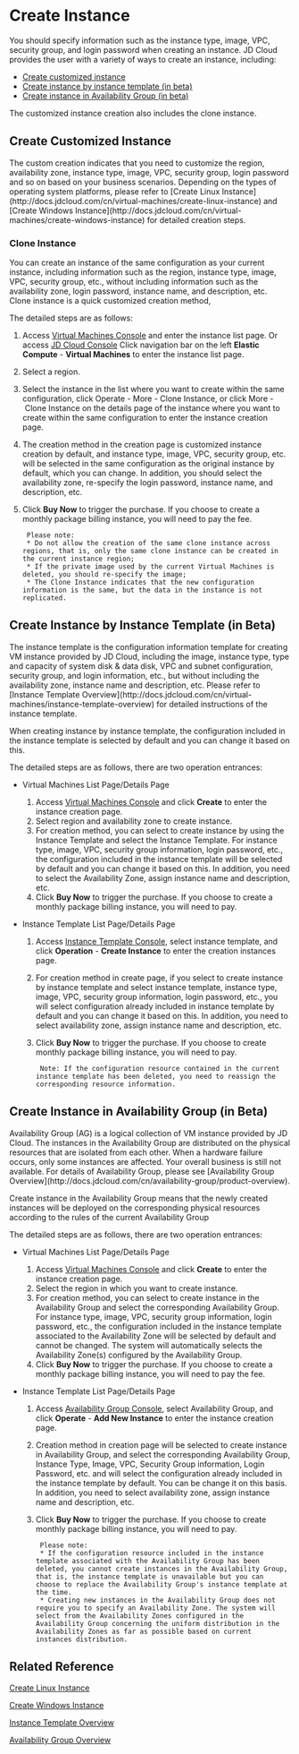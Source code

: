 # Create Instance

You should specify information such as the instance type, image, VPC, security group, and login password when creating an instance. JD Cloud provides the user with a variety of ways to create an instance, including:

* [Create customized instance](Create-Instance#user-content-1)
* [Create instance by instance template (in beta) ](Create-Instance#user-content-2)
* [Create instance in Availability Group (in beta)](Create-Instance#user-content-3)


The customized instance creation also includes the clone instance.

## Create Customized Instance
<div id="user-content-1"></div>
The custom creation indicates that you need to customize the region, availability zone, instance type, image, VPC, security group, login password and so on based on your business scenarios. Depending on the types of operating system platforms, please refer to [Create Linux Instance](http://docs.jdcloud.com/cn/virtual-machines/create-linux-instance) and [Create Windows Instance](http://docs.jdcloud.com/cn/virtual-machines/create-windows-instance) for detailed creation steps.

### Clone Instance
You can create an instance of the same configuration as your current instance, including information such as the region, instance type, image, VPC, security group, etc., without including information such as the availability zone, login password, instance name, and description, etc. Clone instance is a quick customized creation method,

The detailed steps are as follows:

1. Access [Virtual Machines Console](https://cns-console.jdcloud.com/host/compute/list) and enter the instance list page. Or access [JD Cloud Console](https://console.jdcloud.com) Click navigation bar on the left **Elastic Compute** - **Virtual Machines** to enter the instance list page.
2. Select a region.
3. Select the instance in the list where you want to create within the same configuration, click Operate - More - Clone Instance, or click More - Clone Instance on the details page of the instance where you want to create within the same configuration to enter the instance creation page.
4. The creation method in the creation page is customized instance creation by default, and instance type, image, VPC, security group, etc. will be selected in the same configuration as the original instance by default, which you can change. In addition, you should select the availability zone, re-specify the login password, instance name, and description, etc. 
5. Click **Buy Now** to trigger the purchase. If you choose to create a monthly package billing instance, you will need to pay the fee.

		Please note:
		* Do not allow the creation of the same clone instance across regions, that is, only the same clone instance can be created in the current instance region;
		* If the private image used by the current Virtual Machines is deleted, you should re-specify the image;
		* The Clone Instance indicates that the new configuration information is the same, but the data in the instance is not replicated.

## Create Instance by Instance Template (in Beta)
<div id=user-content-2></div>
The instance template is the configuration information template for creating VM instance provided by JD Cloud, including the image, instance type, type and capacity of system disk & data disk, VPC and subnet configuration, security group, and login information, etc., but without including the availability zone, instance name and description, etc. Please refer to [Instance Template Overview](http://docs.jdcloud.com/cn/virtual-machines/instance-template-overview) for detailed instructions of the instance template.

When creating instance by instance template, the configuration included in the instance template is selected by default and you can change it based on this.

The detailed steps are as follows, there are two operation entrances:

* Virtual Machines List Page/Details Page

	1.  Access [Virtual Machines Console](https://cns-console.jdcloud.com/host/compute/list) and click **Create** to enter the instance creation page.
	2. Select region and availability zone to create instance.
	3. For creation method, you can select to create instance by using the Instance Template and select the Instance Template. For instance type, image, VPC, security group information, login password, etc., the configuration included in the instance template will be selected by default and you can change it based on this. In addition, you need to select the Availability Zone, assign instance name and description, etc.
	4. Click **Buy Now** to trigger the purchase. If you choose to create a monthly package billing instance, you will need to pay.

* Instance Template List Page/Details Page

	1. Access [Instance Template Console](https://cns-console.jdcloud.com/host/launchtemplate/list), select instance template, and click **Operation** - **Create Instance** to enter the creation instances page.
	2. For creation method in create page, if you select to create instance by instance template and select instance template, instance type, image, VPC, security group information, login password, etc., you will select configuration already included in instance template by default and you can change it based on this. In addition, you need to select availability zone, assign instance name and description, etc.
	3. Click **Buy Now** to trigger the purchase. If you choose to create monthly package billing instance, you will need to pay.
		
			Note: If the configuration resource contained in the current instance template has been deleted, you need to reassign the corresponding resource information.

## Create Instance in Availability Group (in Beta)
<div id=user-content-3></div>
Availability Group (AG) is a logical collection of VM instance provided by JD Cloud. The instances in the Availability Group are distributed on the physical resources that are isolated from each other. When a hardware failure occurs, only some instances are affected. Your overall business is still not available. For details of Availability Group, please see [Availability Group Overview](http://docs.jdcloud.com/cn/availability-group/product-overview).

Create instance in the Availability Group means that the newly created instances will be deployed on the corresponding physical resources according to the rules of the current Availability Group

The detailed steps are as follows, there are two operation entrances:

* Virtual Machines List Page/Details Page

	1. Access [Virtual Machines Console](https://cns-console.jdcloud.com/host/compute/list) and click **Create** to enter the instance creation page.
	2. Select the region in which you want to create instance.
	3. For creation method, you can select to create instance in the Availability Group and select the corresponding Availability Group. For instance type, image, VPC, security group information, login password, etc., the configuration included in the instance template associated to the Availability Zone will be selected by default and cannot be changed. The system will automatically selects the Availability Zone(s) configured by the Availability Group.
	4. Click **Buy Now** to trigger the purchase. If you choose to create a monthly package billing instance, you will need to pay the fee.

* Instance Template List Page/Details Page

	1. Access [Availability Group Console](https://cns-console.jdcloud.com/host/availabilitygroup/list), select Availability Group, and click **Operate** - **Add New Instance** to enter the instance creation page.
	2. Creation method in creation page will be selected to create instance in Availability Group, and select the corresponding Availability Group, Instance Type, Image, VPC, Security Group information, Login Password, etc. and will select the configuration already included in the instance template by default. You can be change it on this basis. In addition, you need to select availability zone, assign instance name and description, etc.
	3. Click **Buy Now** to trigger the purchase. If you choose to create monthly package billing instance, you will need to pay.
		
			Please note:
			* If the configuration resource included in the instance template associated with the Availability Group has been deleted, you cannot create instances in the Availability Group, that is, the instance template is unavailable but you can choose to replace the Availability Group's instance template at the time.
			* Creating new instances in the Availability Group does not require you to specify an Availability Zone. The system will select from the Availability Zones configured in the Availability Group concerning the uniform distribution in the Availability Zones as far as possible based on current instances distribution.


## Related Reference

[Create Linux Instance](https://cns-console.jdcloud.com/host/compute/list)

[Create Windows Instance](http://docs.jdcloud.com/cn/virtual-machines/create-windows-instance)

[Instance Template Overview](http://docs.jdcloud.com/cn/virtual-machines/instance-template-overview)

[Availability Group Overview](http://docs.jdcloud.com/cn/availability-group/product-overview)
